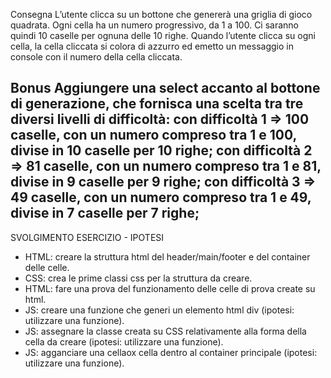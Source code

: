Consegna
L’utente clicca su un bottone che genererà una griglia di gioco quadrata. Ogni cella ha un numero progressivo, da 1 a 100. Ci saranno quindi 10 caselle per ognuna delle 10 righe. Quando l’utente clicca su ogni cella, la cella cliccata si colora di azzurro ed emetto un messaggio in console con il numero della cella cliccata.

Bonus
Aggiungere una select accanto al bottone di generazione, che fornisca una scelta tra tre diversi livelli di difficoltà:
con difficoltà 1 => 100 caselle, con un numero compreso tra 1 e 100, divise in 10 caselle per 10 righe;
con difficoltà 2 => 81 caselle, con un numero compreso tra 1 e 81, divise in 9 caselle per 9 righe;
con difficoltà 3 => 49 caselle, con un numero compreso tra 1 e 49, divise in 7 caselle per 7 righe;
----------------------------------------------------------------------

SVOLGIMENTO ESERCIZIO - IPOTESI

- HTML: creare la struttura html del header/main/footer e del container delle celle.
- CSS: crea le prime classi css per la struttura da creare.
- HTML: fare una prova del funzionamento delle celle di prova create su html.
- JS: creare una funzione che generi un elemento html div (ipotesi: utilizzare una funzione).
- JS: assegnare la classe creata su CSS relativamente alla forma della cella da creare (ipotesi: utilizzare una funzione).
- JS: agganciare una cellaox cella dentro al container principale (ipotesi: utilizzare una funzione).
